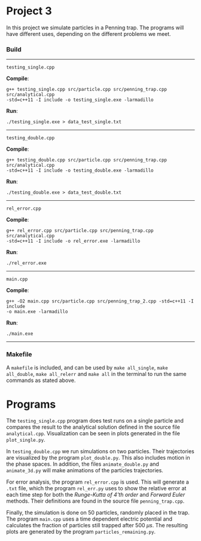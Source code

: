 # Project 3
In this project we simulate particles in a Penning trap. The programs will have
different uses, depending on the different problems we meet.

### Build
---
`
testing_single.cpp
`

**Compile**:
```
g++ testing_single.cpp src/particle.cpp src/penning_trap.cpp src/analytical.cpp
-std=c++11 -I include -o testing_single.exe -larmadillo
```

**Run**:
```
./testing_single.exe > data_test_single.txt
```
---

`testing_double.cpp`

**Compile**:
```
g++ testing_double.cpp src/particle.cpp src/penning_trap.cpp src/analytical.cpp
-std=c++11 -I include -o testing_double.exe -larmadillo
```

**Run**:
```
./testing_double.exe > data_test_double.txt
```
---

`rel_error.cpp`

**Compile**:
```
g++ rel_error.cpp src/particle.cpp src/penning_trap.cpp src/analytical.cpp
-std=c++11 -I include -o rel_error.exe -larmadillo
```

**Run**:
```
./rel_error.exe
```
---

`main.cpp`

**Compile**:
```
g++ -O2 main.cpp src/particle.cpp src/penning_trap_2.cpp -std=c++11 -I include
-o main.exe -larmadillo
```

**Run**:
```
./main.exe
```
---

### Makefile
A `makefile` is included, and can be used by `make all_single`,
`make all_double`, `make all_relerr` and `make all` in the terminal to run the same commands as
stated above.

# Programs
The `testing_single.cpp` program does test runs on a single particle and
compares the result to the analytical solution defined in the
source file `analytical.cpp`. Visualization can be seen in plots generated in
the file `plot_single.py`.

In `testing_double.cpp` we run simulations on two particles. Their trajectories
are visualized by the program `plot_double.py`. This also includes motion in
the phase spaces. In addition, the files `animate_double.py` and `animate_3d.py`
will make animations of the particles trajectories.

For error analysis, the program `rel_error.cpp` is used. This will generate a
`.txt` file, which the program `rel_err.py` uses to show the relative error at
each time step for both the *Runge-Kutta of 4'th order* and *Forward Euler*
methods. Their definitions are found in the source file `penning_trap.cpp`.

Finally, the simulation is done on 50 particles, randomly placed in the trap.
The program `main.cpp` uses a time dependent electric potential and calculates
the fraction of particles still trapped after 500 $\mu s$. The resulting plots
are generated by the program `particles_remaining.py`.
